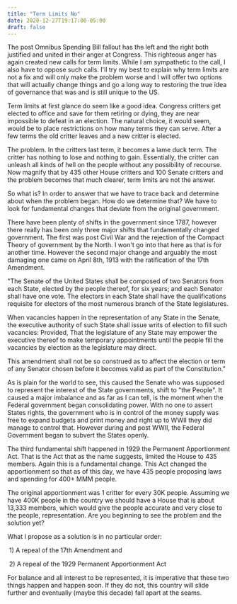 ```yaml
---
title: "Term Limits No"
date: 2020-12-27T19:17:00-05:00
draft: false
---
```


The post Omnibus Spending Bill fallout has the left and the right  both justified and united in their anger at Congress. This righteous anger has again created new calls for term limits. While I am sympathetic to the call, I also have to oppose such calls. I'll try my best to explain why term limits are not a fix and will only make the problem worse and I will offer two options that will actually change things and go a long way to restoring the true idea of governance that was and is still unique to the US.

Term limits at first glance do seem like a good idea. Congress critters get elected to office and save for them retiring or dying, they are near impossible to defeat in an election. The natural choice, it would seem, would be to place restrictions on how many terms they can serve. After a few terms the old critter leaves and a new critter is elected. 

The problem. In the critters last term, it becomes a lame duck term. The critter has nothing to lose and nothing to gain. Essentially, the critter can unleash all kinds of hell on the people without any possibility of recourse. Now magnify that by 435 other House critters and 100 Senate critters and the problem becomes that much clearer, term limits are not the answer.

So what is? In order to answer that we have to trace back and determine about when the problem began. How do we determine that? We have to look for fundamental changes that deviate from the original government. 

There have been plenty of shifts in the government since 1787, however there really has been only three major shifts that fundamentally changed government. The first was post Civil War and the rejection of the Compact Theory of government by the North. I won't go into that here as that is for another time. However the second major change and arguably the most damaging one came on April 8th, 1913 with the ratification of the 17th Amendment.  

"The Senate of the United States shall be composed of two Senators from each State, elected by the people thereof, for six years; and each Senator shall have one vote. The electors in each State shall have the qualifications requisite for electors of the most numerous branch of the State legislatures.

When vacancies happen in the representation of any State in the Senate, the executive authority of such State shall issue writs of election to fill such vacancies: Provided, That the legislature of any State may empower the executive thereof to make temporary appointments until the people fill the vacancies by election as the legislature may direct.

This amendment shall not be so construed as to affect the election or term of any Senator chosen before it becomes valid as part of the Constitution."

As is plain for the world to see, this caused the Senate who was supposed to represent the interest of the State governments, shift to "the People". It caused a major imbalance and as far as I can tell, is the moment when the Federal government began consolidating power. With no one to assert States rights, the government who is in control of the money supply was free to expand budgets and print money and right up to WWII they did manage to control that. However during and post WWII, the Federal Government began to subvert the States openly. 

The third fundamental shift happened in 1929 the Permanent Apportionment Act. That is the Act that as the name suggests, limited the House to 435 members. Again this is a fundamental change. This Act changed the apportionment so that as of this day, we have 435 people proposing laws and spending for 400+ MMM people. 

The original apportionment was 1 critter for every 30K people. Assuming we have 400K people in the country we should have a House that is about 13,333 members, which would give the people accurate and very close to the people, representation. Are you beginning to see the problem and the solution yet?

What I propose as a solution is in no particular order:

​	1)  A repeal of the 17th Amendment and  

​	2)  A repeal of the 1929 Permanent Apportionment Act 

For balance and all interest to be represented, it is imperative that these two things happen and happen soon. If they do not, this country will slide further and eventually (maybe this decade) fall apart at the seams.


